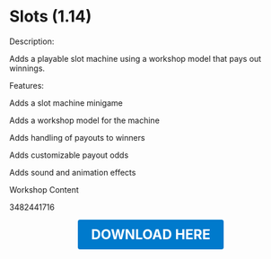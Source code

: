 # Slots (1.14)

Description:

Adds a playable slot machine using a workshop model that pays out winnings.

Features:

Adds a slot machine minigame

Adds a workshop model for the machine

Adds handling of payouts to winners

Adds customizable payout odds

Adds sound and animation effects

Workshop Content

3482441716

<p align="center"><a href="https://github.com/LiliaFramework/Modules/raw/refs/heads/gh-pages/slots.zip" style="display:inline-block;padding:12px 24px;font-size:1.5rem;font-weight:bold;text-decoration:none;color:#fff;background-color:#007acc;border-radius:4px;">DOWNLOAD HERE</a></p>